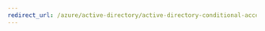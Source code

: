 ```yaml
---
redirect_url: /azure/active-directory/active-directory-conditional-access-device-remediation
---
```

